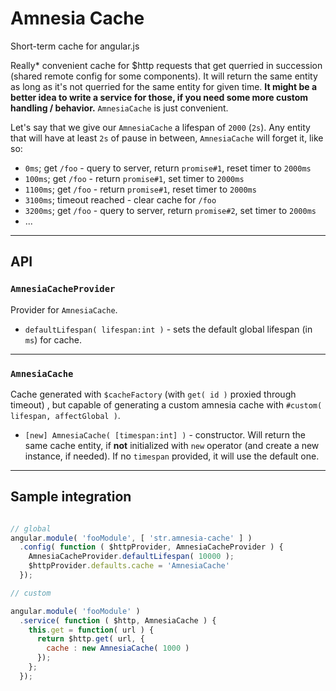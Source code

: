 # Amnesia Cache
Short-term cache for angular.js

Really* convenient cache for $http requests that get querried in succession (shared remote config for some components). It will return the same entity as long as it's not querried for the same entity for given time. **It might be a better idea to write a service for those, if you need some more custom handling / behavior.** `AmnesiaCache` is just convenient.

Let's say that we give our `AmnesiaCache` a lifespan of `2000` (`2s`).
Any entity that will have at least `2s` of pause in between, `AmnesiaCache` will forget it, like so:
- `0ms`; get `/foo` - query to server, return `promise#1`, reset timer to `2000ms`
- `100ms`; get `/foo` - return `promise#1`, set timer to `2000ms`
- `1100ms`; get `/foo` - return `promise#1`, reset timer to `2000ms`
- `3100ms`; timeout reached - clear cache for `/foo`
- `3200ms`; get `/foo` - query to server, return `promise#2`, set timer to `2000ms`
- ...

---

## API

### `AmnesiaCacheProvider`
Provider for `AmnesiaCache`.

- `defaultLifespan( lifespan:int )` - sets the default global lifespan (in `ms`) for cache.

---

### `AmnesiaCache`
Cache generated with `$cacheFactory` (with `get( id )` proxied through timeout) , but capable of generating a custom amnesia cache with `#custom( lifespan, affectGlobal )`.

- `[new] AmnesiaCache( [timespan:int] )` - constructor. Will return the same cache entity, if **not** initialized with `new` operator (and create a new instance, if needed). If no `timespan` provided, it will use the default one.

---

## Sample integration

```js

// global
angular.module( 'fooModule', [ 'str.amnesia-cache' ] )
  .config( function ( $httpProvider, AmnesiaCacheProvider ) {
    AmnesiaCacheProvider.defaultLifespan( 10000 );
    $httpProvider.defaults.cache = 'AmnesiaCache'
  });

// custom

angular.module( 'fooModule' )
  .service( function ( $http, AmnesiaCache ) {
    this.get = function( url ) {
      return $http.get( url, {
        cache : new AmnesiaCache( 1000 )
      });
    };
  });
```
